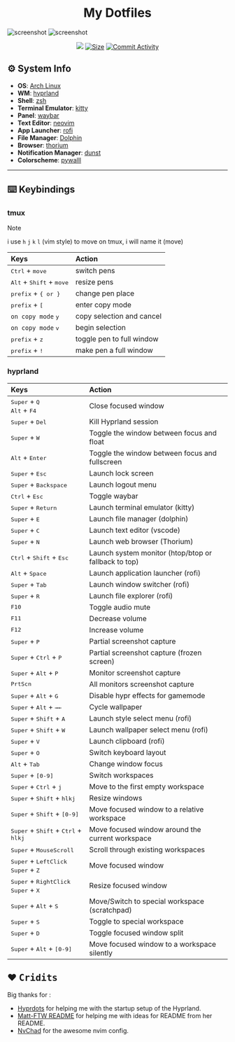 <h1 align='center'>My Dotfiles</h1>

<div>
  <img src='https://pbs.twimg.com/media/GOgoPxwWAAAFESi?format=jpg&name=large' alt='screenshot' />
  <img src='https://pbs.twimg.com/media/GOgqwQvXkAAa_KE?format=jpg&name=large' alt='screenshot' />
</div>

<p align="center">
  <a href="https://github.com/No0ne003/dotfiles/commits/"><img src="https://img.shields.io/github/last-commit/No0ne003/dotfiles?colorA=363a4f&colorB=b7bdf8&style=for-the-badge"></a>
 <a href="https://github.com/Matt-FTW/dotfiles"><img alt="Size" src="https://img.shields.io/github/repo-size/No0ne003/dotfiles?style=for-the-badge&logo=discord&color=DDB6F2&logoColor=D9E0EE&labelColor=302D41"></a>
  <a href="https://github.com/Matt-FTW/dotfiles/commits/main/"><img alt="Commit Activity" src="https://img.shields.io/github/commit-activity/m/No0ne003/dotfiles/main?style=for-the-badge&logo=github&color=F2CDCD&logoColor=D9E0EE&labelColor=302D41"/></a>
</p>

## ⚙️ System Info

- **OS**: [Arch Linux](https://archlinux.org/)
- **WM**: [hyprland](https://hyprland.org/)
- **Shell**: [zsh](https://www.zsh.org/)
- **Terminal Emulator**: [kitty](https://sw.kovidgoyal.net/kitty/) 
- **Panel**: [waybar](https://github.com/Alexays/Waybar) 
- **Text Editor**: [neovim](https://neovim.io/) 
- **App Launcher**: [rofi](https://davatorium.github.io/rofi/) 
- **File Manager**: [Dolphin](https://apps.kde.org/dolphin/) 
- **Browser**: [thorium](https://thorium.rocks/) 
- **Notification Manager**: [dunst](https://github.com/dunst-project/dunst) 
- **Colorscheme**: [pywalll](https://github.com/dylanaraps/pywal)

---

## ⌨️ Keybindings

### tmux

> [!NOTE]
> i use `h` `j` `k` `l` (vim style) to move on tmux, i will name it (move)

| Keys                                                | Action                    |
| :-------------------------------------------------- | :------------------------ |
| <kbd>Ctrl</kbd> + <kbd>move</kbd>                   | switch pens               |
| <kbd>Alt</kbd> + <kbd>Shift</kbd> + <kbd>move</kbd> | resize pens               |
| <kbd>prefix</kbd> + <kbd>{ or }</kbd>               | change pen place          |
| <kbd>prefix</kbd> + <kbd>[</kbd>                    | enter copy mode           |
| `on copy mode` <kbd>y</kbd>                         | copy selection and cancel |
| `on copy mode` <kbd>v</kbd>                         | begin selection           |
| <kbd>prefix</kbd> + <kbd>z</kbd>                    | toggle pen to full window |
| <kbd>prefix</kbd> + <kbd>!</kbd>                    | make pen a full window    |

### hyprland

| Keys                                                                                                     | Action                                               |
| :------------------------------------------------------------------------------------------------------- | :--------------------------------------------------- |
| <kbd>Super</kbd> + <kbd>Q</kbd><br><kbd>Alt</kbd> + <kbd>F4</kbd>                                        | Close focused window                                 |
| <kbd>Super</kbd> + <kbd>Del</kbd>                                                                        | Kill Hyprland session                                |
| <kbd>Super</kbd> + <kbd>W</kbd>                                                                          | Toggle the window between focus and float            |
| <kbd>Alt</kbd> + <kbd>Enter</kbd>                                                                        | Toggle the window between focus and fullscreen       |
| <kbd>Super</kbd> + <kbd>Esc</kbd>                                                                        | Launch lock screen                                   |
| <kbd>Super</kbd> + <kbd>Backspace</kbd>                                                                  | Launch logout menu                                   |
| <kbd>Ctrl</kbd> + <kbd>Esc</kbd>                                                                         | Toggle waybar                                        |
| <kbd>Super</kbd> + <kbd>Return</kbd>                                                                     | Launch terminal emulator (kitty)                     |
| <kbd>Super</kbd> + <kbd>E</kbd>                                                                          | Launch file manager (dolphin)                        |
| <kbd>Super</kbd> + <kbd>C</kbd>                                                                          | Launch text editor (vscode)                          |
| <kbd>Super</kbd> + <kbd>N</kbd>                                                                          | Launch web browser (Thorium)                         |
| <kbd>Ctrl</kbd> + <kbd>Shift</kbd> + <kbd>Esc</kbd>                                                      | Launch system monitor (htop/btop or fallback to top) |
| <kbd>Alt</kbd> + <kbd>Space</kbd>                                                                        | Launch application launcher (rofi)                   |
| <kbd>Super</kbd> + <kbd>Tab</kbd>                                                                        | Launch window switcher (rofi)                        |
| <kbd>Super</kbd> + <kbd>R</kbd>                                                                          | Launch file explorer (rofi)                          |
| <kbd>F10</kbd>                                                                                           | Toggle audio mute                                    |
| <kbd>F11</kbd>                                                                                           | Decrease volume                                      |
| <kbd>F12</kbd>                                                                                           | Increase volume                                      |
| <kbd>Super</kbd> + <kbd>P</kbd>                                                                          | Partial screenshot capture                           |
| <kbd>Super</kbd> + <kbd>Ctrl</kbd> + <kbd>P</kbd>                                                        | Partial screenshot capture (frozen screen)           |
| <kbd>Super</kbd> + <kbd>Alt</kbd> + <kbd>P</kbd>                                                         | Monitor screenshot capture                           |
| <kbd>PrtScn</kbd>                                                                                        | All monitors screenshot capture                      |
| <kbd>Super</kbd> + <kbd>Alt</kbd> + <kbd>G</kbd>                                                         | Disable hypr effects for gamemode                    |
| <kbd>Super</kbd> + <kbd>Alt</kbd> + <kbd>→</kbd><kbd>←</kbd>                                             | Cycle wallpaper                                      |
| <kbd>Super</kbd> + <kbd>Shift</kbd> + <kbd>A</kbd>                                                       | Launch style select menu (rofi)                      |
| <kbd>Super</kbd> + <kbd>Shift</kbd> + <kbd>W</kbd>                                                       | Launch wallpaper select menu (rofi)                  |
| <kbd>Super</kbd> + <kbd>V</kbd>                                                                          | Launch clipboard (rofi)                              |
| <kbd>Super</kbd> + <kbd>O</kbd>                                                                          | Switch keyboard layout                               |
| <kbd>Alt</kbd> + <kbd>Tab</kbd>                                                                          | Change window focus                                  |
| <kbd>Super</kbd> + <kbd>[0-9]</kbd>                                                                      | Switch workspaces                                    |
| <kbd>Super</kbd> + <kbd>Ctrl</kbd> + <kbd>j</kbd>                                                        | Move to the first empty workspace                    |
| <kbd>Super</kbd> + <kbd>Shift</kbd> + <kbd>h</kbd><kbd>l</kbd><kbd>k</kbd><kbd>j</kbd>                   | Resize windows                                       |
| <kbd>Super</kbd> + <kbd>Shift</kbd> + <kbd>[0-9]</kbd>                                                   | Move focused window to a relative workspace          |
| <kbd>Super</kbd> + <kbd>Shift</kbd> + <kbd>Ctrl</kbd> + <kbd>h</kbd><kbd>l</kbd><kbd>k</kbd><kbd>j</kbd> | Move focused window around the current workspace     |
| <kbd>Super</kbd> + <kbd>MouseScroll</kbd>                                                                | Scroll through existing workspaces                   |
| <kbd>Super</kbd> + <kbd>LeftClick</kbd><br><kbd>Super</kbd> + <kbd>Z</kbd>                               | Move focused window                                  |
| <kbd>Super</kbd> + <kbd>RightClick</kbd><br><kbd>Super</kbd> + <kbd>X</kbd>                              | Resize focused window                                |
| <kbd>Super</kbd> + <kbd>Alt</kbd> + <kbd>S</kbd>                                                         | Move/Switch to special workspace (scratchpad)        |
| <kbd>Super</kbd> + <kbd>S</kbd>                                                                          | Toggle to special workspace                          |
| <kbd>Super</kbd> + <kbd>D</kbd>                                                                          | Toggle focused window split                          |
| <kbd>Super</kbd> + <kbd>Alt</kbd> + <kbd>[0-9]</kbd>                                                     | Move focused window to a workspace silently          |

## ❤︎ <samp>Cridits</samp>
Big thanks for :
- [Hyprdots](https://github.com/prasanthrangan/hyprdots/)  for helping me with the startup setup of the Hyprland.
- [Matt-FTW README](https://github.com/Matt-FTW/dotfiles/) for helping me with ideas for README from her README.
- [NvChad](https://nvchad.com/) for the awesome nvim config.